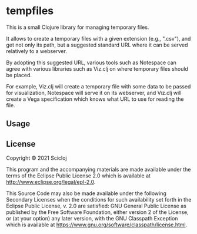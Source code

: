 # tempfiles

This is a small Clojure library for managing temporary files.

It allows to create a temporary files with a given extension (e.g., ".csv"), and get not only its path, but a suggested standard URL where it can be served relatively to a webserver.

By adopting this suggested URL, various tools such as Notespace can agree with various libraries such as Viz.clj on where temporary files should be placed.

For example, Viz.clj will create a temporary file with some data to be passed for visualization, Notespace will serve it on its webserver, and Viz.clj will create a Vega specification which knows what URL to use for reading the file.

## Usage


## License

Copyright © 2021 Scicloj

This program and the accompanying materials are made available under the
terms of the Eclipse Public License 2.0 which is available at
http://www.eclipse.org/legal/epl-2.0.

This Source Code may also be made available under the following Secondary
Licenses when the conditions for such availability set forth in the Eclipse
Public License, v. 2.0 are satisfied: GNU General Public License as published by
the Free Software Foundation, either version 2 of the License, or (at your
option) any later version, with the GNU Classpath Exception which is available
at https://www.gnu.org/software/classpath/license.html.
